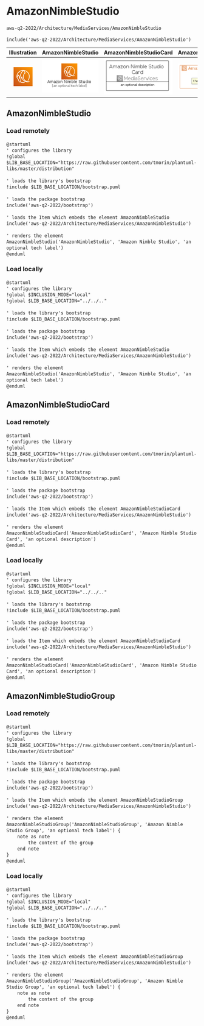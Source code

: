 # AmazonNimbleStudio


```text
aws-q2-2022/Architecture/MediaServices/AmazonNimbleStudio
```

```text
include('aws-q2-2022/Architecture/MediaServices/AmazonNimbleStudio')
```



| Illustration | AmazonNimbleStudio | AmazonNimbleStudioCard | AmazonNimbleStudioGroup |
| :---: | :---: | :---: | :---: |
| ![illustration for Illustration](../../../aws-q2-2022/Architecture/MediaServices/AmazonNimbleStudio.png) | ![illustration for AmazonNimbleStudio](../../../aws-q2-2022/Architecture/MediaServices/AmazonNimbleStudio.Local.png) | ![illustration for AmazonNimbleStudioCard](../../../aws-q2-2022/Architecture/MediaServices/AmazonNimbleStudioCard.Local.png) | ![illustration for AmazonNimbleStudioGroup](../../../aws-q2-2022/Architecture/MediaServices/AmazonNimbleStudioGroup.Local.png) |




## AmazonNimbleStudio

### Load remotely
```plantuml
@startuml
' configures the library
!global $LIB_BASE_LOCATION="https://raw.githubusercontent.com/tmorin/plantuml-libs/master/distribution"

' loads the library's bootstrap
!include $LIB_BASE_LOCATION/bootstrap.puml

' loads the package bootstrap
include('aws-q2-2022/bootstrap')

' loads the Item which embeds the element AmazonNimbleStudio
include('aws-q2-2022/Architecture/MediaServices/AmazonNimbleStudio')

' renders the element
AmazonNimbleStudio('AmazonNimbleStudio', 'Amazon Nimble Studio', 'an optional tech label')
@enduml
```

### Load locally
```plantuml
@startuml
' configures the library
!global $INCLUSION_MODE="local"
!global $LIB_BASE_LOCATION="../../.."

' loads the library's bootstrap
!include $LIB_BASE_LOCATION/bootstrap.puml

' loads the package bootstrap
include('aws-q2-2022/bootstrap')

' loads the Item which embeds the element AmazonNimbleStudio
include('aws-q2-2022/Architecture/MediaServices/AmazonNimbleStudio')

' renders the element
AmazonNimbleStudio('AmazonNimbleStudio', 'Amazon Nimble Studio', 'an optional tech label')
@enduml
```

## AmazonNimbleStudioCard

### Load remotely
```plantuml
@startuml
' configures the library
!global $LIB_BASE_LOCATION="https://raw.githubusercontent.com/tmorin/plantuml-libs/master/distribution"

' loads the library's bootstrap
!include $LIB_BASE_LOCATION/bootstrap.puml

' loads the package bootstrap
include('aws-q2-2022/bootstrap')

' loads the Item which embeds the element AmazonNimbleStudioCard
include('aws-q2-2022/Architecture/MediaServices/AmazonNimbleStudio')

' renders the element
AmazonNimbleStudioCard('AmazonNimbleStudioCard', 'Amazon Nimble Studio Card', 'an optional description')
@enduml
```

### Load locally
```plantuml
@startuml
' configures the library
!global $INCLUSION_MODE="local"
!global $LIB_BASE_LOCATION="../../.."

' loads the library's bootstrap
!include $LIB_BASE_LOCATION/bootstrap.puml

' loads the package bootstrap
include('aws-q2-2022/bootstrap')

' loads the Item which embeds the element AmazonNimbleStudioCard
include('aws-q2-2022/Architecture/MediaServices/AmazonNimbleStudio')

' renders the element
AmazonNimbleStudioCard('AmazonNimbleStudioCard', 'Amazon Nimble Studio Card', 'an optional description')
@enduml
```

## AmazonNimbleStudioGroup

### Load remotely
```plantuml
@startuml
' configures the library
!global $LIB_BASE_LOCATION="https://raw.githubusercontent.com/tmorin/plantuml-libs/master/distribution"

' loads the library's bootstrap
!include $LIB_BASE_LOCATION/bootstrap.puml

' loads the package bootstrap
include('aws-q2-2022/bootstrap')

' loads the Item which embeds the element AmazonNimbleStudioGroup
include('aws-q2-2022/Architecture/MediaServices/AmazonNimbleStudio')

' renders the element
AmazonNimbleStudioGroup('AmazonNimbleStudioGroup', 'Amazon Nimble Studio Group', 'an optional tech label') {
    note as note
        the content of the group
    end note
}
@enduml
```

### Load locally
```plantuml
@startuml
' configures the library
!global $INCLUSION_MODE="local"
!global $LIB_BASE_LOCATION="../../.."

' loads the library's bootstrap
!include $LIB_BASE_LOCATION/bootstrap.puml

' loads the package bootstrap
include('aws-q2-2022/bootstrap')

' loads the Item which embeds the element AmazonNimbleStudioGroup
include('aws-q2-2022/Architecture/MediaServices/AmazonNimbleStudio')

' renders the element
AmazonNimbleStudioGroup('AmazonNimbleStudioGroup', 'Amazon Nimble Studio Group', 'an optional tech label') {
    note as note
        the content of the group
    end note
}
@enduml
```

